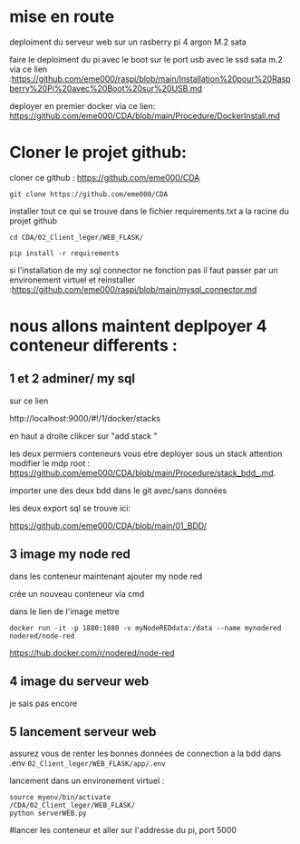 # mise en route


deploiment du serveur web sur un rasberry pi 4 argon M.2 sata

faire le deploiment du pi avec le boot sur le port usb avec le ssd sata m.2 via ce lien :https://github.com/eme000/raspi/blob/main/Installation%20pour%20Raspberry%20Pi%20avec%20Boot%20sur%20USB.md

deployer en premier docker via ce lien:
https://github.com/eme000/CDA/blob/main/Procedure/DockerInstall.md



# Cloner le projet github:

cloner ce github : https://github.com/eme000/CDA

```
git clone https://github.com/eme000/CDA
```


installer tout ce qui se trouve dans le fichier requirements.txt a la racine du projet github

```
cd CDA/02_Client_leger/WEB_FLASK/

pip install -r requirements
```

si l'installation de my sql connector ne fonction pas il faut passer par un environement virtuel et reinstaller  :https://github.com/eme000/raspi/blob/main/mysql_connector.md




# nous allons maintent deplpoyer 4 conteneur differents :


## 1 et 2 adminer/ my sql 

sur ce lien

http://localhost:9000/#!/1/docker/stacks

en haut a droite clikcer sur "add stack "


les deux permiers conteneurs vous etre deployer sous un stack  attention modifier le mdp root : https://github.com/eme000/CDA/blob/main/Procedure/stack_bdd_.md.

importer une des deux bdd dans le git avec/sans données 

les deux export sql se trouve ici:

https://github.com/eme000/CDA/blob/main/01_BDD/

## 3 image my node red 

dans les conteneur maintenant ajouter my node red

crée un nouveau conteneur via cmd

dans le lien de l'image mettre 
```
docker run -it -p 1880:1880 -v myNodeREDdata:/data --name mynodered nodered/node-red
```
https://hub.docker.com/r/nodered/node-red


## 4 image du serveur web


je sais pas encore


## 5 lancement serveur web 

assurez vous de renter les bonnes données de connection a la bdd dans  .env 
``` 02_Client_leger/WEB_FLASK/app/.env ```

lancement dans un environement virtuel :

```
source myenv/bin/activate
/CDA/02_Client_leger/WEB_FLASK/
python serverWEB.py
```

#lancer les conteneur et aller sur l'addresse du pi, port 5000



